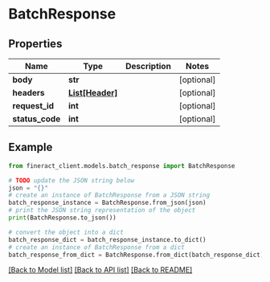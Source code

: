 # BatchResponse


## Properties

Name | Type | Description | Notes
------------ | ------------- | ------------- | -------------
**body** | **str** |  | [optional] 
**headers** | [**List[Header]**](Header.md) |  | [optional] 
**request_id** | **int** |  | [optional] 
**status_code** | **int** |  | [optional] 

## Example

```python
from fineract_client.models.batch_response import BatchResponse

# TODO update the JSON string below
json = "{}"
# create an instance of BatchResponse from a JSON string
batch_response_instance = BatchResponse.from_json(json)
# print the JSON string representation of the object
print(BatchResponse.to_json())

# convert the object into a dict
batch_response_dict = batch_response_instance.to_dict()
# create an instance of BatchResponse from a dict
batch_response_from_dict = BatchResponse.from_dict(batch_response_dict)
```
[[Back to Model list]](../README.md#documentation-for-models) [[Back to API list]](../README.md#documentation-for-api-endpoints) [[Back to README]](../README.md)


